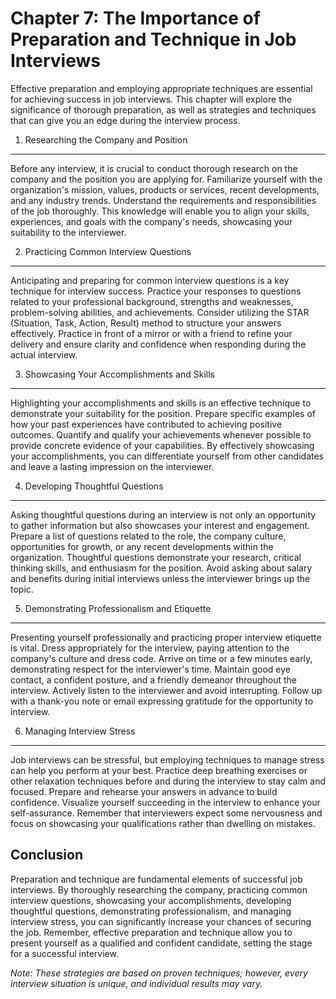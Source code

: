 Chapter 7: The Importance of Preparation and Technique in Job Interviews
========================================================================

Effective preparation and employing appropriate techniques are essential for achieving success in job interviews. This chapter will explore the significance of thorough preparation, as well as strategies and techniques that can give you an edge during the interview process.

1. Researching the Company and Position
---------------------------------------

Before any interview, it is crucial to conduct thorough research on the company and the position you are applying for. Familiarize yourself with the organization's mission, values, products or services, recent developments, and any industry trends. Understand the requirements and responsibilities of the job thoroughly. This knowledge will enable you to align your skills, experiences, and goals with the company's needs, showcasing your suitability to the interviewer.

2. Practicing Common Interview Questions
----------------------------------------

Anticipating and preparing for common interview questions is a key technique for interview success. Practice your responses to questions related to your professional background, strengths and weaknesses, problem-solving abilities, and achievements. Consider utilizing the STAR (Situation, Task, Action, Result) method to structure your answers effectively. Practice in front of a mirror or with a friend to refine your delivery and ensure clarity and confidence when responding during the actual interview.

3. Showcasing Your Accomplishments and Skills
---------------------------------------------

Highlighting your accomplishments and skills is an effective technique to demonstrate your suitability for the position. Prepare specific examples of how your past experiences have contributed to achieving positive outcomes. Quantify and qualify your achievements whenever possible to provide concrete evidence of your capabilities. By effectively showcasing your accomplishments, you can differentiate yourself from other candidates and leave a lasting impression on the interviewer.

4. Developing Thoughtful Questions
----------------------------------

Asking thoughtful questions during an interview is not only an opportunity to gather information but also showcases your interest and engagement. Prepare a list of questions related to the role, the company culture, opportunities for growth, or any recent developments within the organization. Thoughtful questions demonstrate your research, critical thinking skills, and enthusiasm for the position. Avoid asking about salary and benefits during initial interviews unless the interviewer brings up the topic.

5. Demonstrating Professionalism and Etiquette
----------------------------------------------

Presenting yourself professionally and practicing proper interview etiquette is vital. Dress appropriately for the interview, paying attention to the company's culture and dress code. Arrive on time or a few minutes early, demonstrating respect for the interviewer's time. Maintain good eye contact, a confident posture, and a friendly demeanor throughout the interview. Actively listen to the interviewer and avoid interrupting. Follow up with a thank-you note or email expressing gratitude for the opportunity to interview.

6. Managing Interview Stress
----------------------------

Job interviews can be stressful, but employing techniques to manage stress can help you perform at your best. Practice deep breathing exercises or other relaxation techniques before and during the interview to stay calm and focused. Prepare and rehearse your answers in advance to build confidence. Visualize yourself succeeding in the interview to enhance your self-assurance. Remember that interviewers expect some nervousness and focus on showcasing your qualifications rather than dwelling on mistakes.

Conclusion
----------

Preparation and technique are fundamental elements of successful job interviews. By thoroughly researching the company, practicing common interview questions, showcasing your accomplishments, developing thoughtful questions, demonstrating professionalism, and managing interview stress, you can significantly increase your chances of securing the job. Remember, effective preparation and technique allow you to present yourself as a qualified and confident candidate, setting the stage for a successful interview.

*Note: These strategies are based on proven techniques; however, every interview situation is unique, and individual results may vary.*
